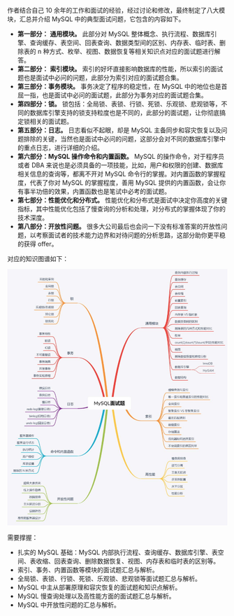 作者结合自己 10 余年的工作和面试的经验，经过讨论和修改，最终制定了八大模块，汇总并介绍 MySQL 中的典型面试问题，它包含的内容如下。

* **第一部分：**
  **通用模块。**
  此部分对 MySQL 整体概念、执行流程、数据库引擎、查询缓存、表空间、回表查询、数据类型间的区别、内存表、临时表、删除表的 n 种方式、枚举、视图、数据恢复等相关知识点对应的面试题进行解答。
* **第二部分：**
  **索引模块。**
  索引的好坏直接影响数据库的性能，所以索引的面试题也是面试中必问的问题，此部分为索引对应的面试题合集。
* **第三部分：事务模块。**
  事务决定了程序的稳定性，在 MySQL 中的地位也是首屈一指，也是面试中必问的面试题，此部分为事务对应的面试题合集。
* **第四部分：锁。**
  锁包括：全局锁、表锁、行锁、死锁、乐观锁、悲观锁等，不同的数据库引擎支持的锁支持粒度也是不同的，此部分的面试题，让你彻底搞定锁相关的面试题。
* **第五部分：日志。**
  日志看似不起眼，却是 MySQL 主备同步和容灾恢复以及问题排除的关键，当然也是面试中必问的问题，这部分会对不同的数据库引擎中的重点日志，进行详细的介绍。
* **第六部分：MySQL 操作命令和内置函数。**
  MySQL 的操作命令，对于程序员或者 DBA 来说也是必须具备的一项技能，比如，用户和权限的创建、数据库相关信息的查询等，都离不开对 MySQL 命令行的掌握。对内置函数的掌握程度，代表了你对 MySQL 的掌握程度，善用 MySQL 提供的内置函数，会让你有事半功倍的效果，内置函数也是笔试中必考的面试题。
* **第七部分：性能优化和分布式。**
  性能优化和分布式是面试中决定你高度的关键指标，其中性能优化包括了慢查询的分析和处理，对分布式的掌握体现了你的技术深度。
* **第八部分：开放性问题。**
  很多大公司最后也会问一下没有标准答案的开放性问题，以考察面试者的技术能力边界和对待问题的分析思路，这部分助你更平稳的获得 offer。

对应的知识图谱如下：

![](/assets/importq.png)

需要撑握：

* 扎实的 MySQL 基础：MySQL 内部执行流程、查询缓存、数据库引擎、表空间、表收缩、回表查询、删除数据恢复、视图、内存表和临时表的区别等。
* 索引、事务、内置函数等模块的面试题汇总与解析。
* 全局锁、表锁、行锁、死锁、乐观锁、悲观锁等面试题汇总与解析。
* MySQL 中主从部署原理和容灾恢复的面试题和知识点解析。
* MySQL 慢查询处理以及高性能方面的面试题汇总与解析。
* MySQL 中开放性问题的汇总与解析。



